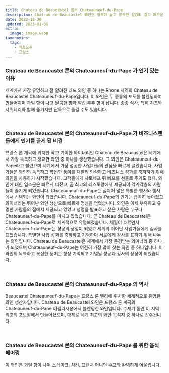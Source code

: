 ```yaml
---
title: Chateau de Beaucastel 론의 Chateauneuf-du-Pape
description: Chateau de Beaucastel 와인은 밀도가 높고 풍부한 질감의 깊고 어두운 색상을 가지고 있습니다. 그것은 과일, 꽃 향과 풀바디하고 복합적인 맛을 가지고 있습니다. 와인은 차갑게 제공하는 것이 가장 좋으며 다양한 음식과 함께 즐길 수 있습니다.
date: 2022-12-30
updated: 2023-01-06
extra:
  image: image.webp
taxonomies:
  tags: 
    - 적포도주
    - 프랑스
---
```



### Chateau de Beaucastel 론의 Chateauneuf-du-Pape 가 인기 있는 이유

세계에서 가장 유명하고 잘 알려진 레드 와인 중 하나는 Rhone 지역의 Chateau de Beaucastel Chateauneuf-du-Pape입니다. 이 와인은 두 종류의 포도를 블렌딩하여 만들어지며 과일 향이 나고 달콤한 향과 약간 후추 향이 납니다. 종종 식사, 특히 치즈와 샤퀴테리와 함께 즐기지만 단독으로 즐길 수도 있습니다.

&nbsp;  

### Chateau de Beaucastel 론의 Chateauneuf-du-Pape 가 비즈니스맨들에게 인기를 끌게 된 비결

프랑스 론 계곡에 위치한 작고 기이한 와이너리인 Chateau de Beaucastel은 세계에서 가장 독특하고 정교한 와인 중 하나를 생산했습니다. 그 와인은 Chateauneuf-du-Pape라고 불렸으며 세계에서 가장 성공한 사업가들의 관심을 빠르게 끌었습니다. 사업가들은 와인의 독특하고 복잡한 풍미를 재빨리 인식하고 비즈니스 성과를 축하하기 위해 와인을 사용하기 시작했습니다. 고객들에게 샤토네프 뒤 빠프를 선물로 주기도 했다. 와인에 대한 입소문은 빠르게 퍼졌고, 곧 최고의 레스토랑에서 제공되어 각계각층의 사람들이 즐기게 되었습니다. Chateauneuf-du-Pape는 심지어 많은 특별한 행사와 행사에서 선택되는 와인이 되었습니다. Chateauneuf-du-Pape의 인기는 급격히 높아졌고 와이너리는 뛰어난 와인 생산으로 빠르게 명성을 얻었습니다. 와인은 이제 부유하고 유명한 사람들의 집에서 제공되고 있었고 성명을 발표하고 싶은 사람은 누구나 Chateauneuf-du-Pape를 마시고 있었습니다. 곧 Chateau de Beaucastel은 Chateauneuf-du-Pape로 세계적으로 유명해졌습니다. 세월이 흐르면서 Chateauneuf-du-Pape는 성공의 상징이 되었고 세계의 뛰어난 사업가들에게 감사를 표했습니다. 특별한 사업 성과를 축하하고 기억하며 서로에게 감사를 표하기 위해 나누는 와인입니다. Chateau de Beaucastel은 세계에서 가장 존경받는 와이너리 중 하나가 되었으며 Chateauneuf-du-Pape는 여전히 가장 많이 찾는 와인 중 하나입니다. 이 와인의 독특하고 복잡한 풍미는 항상 기억되고 기념될 성공과 감사의 상징이 되었습니다.

&nbsp;  

### Chateau de Beaucastel 론의 Chateauneuf-du-Pape 의 역사

Beaucastel Chateauneuf-du-Pape는 프랑스 론 밸리에 위치한 세계적으로 유명한 와인 생산자입니다. Chateau de Beaucastel 와인은 프랑스 론 계곡의 Chateauneuf-du-Pape 아펠라시옹에서 블렌딩한 와인입니다. 수세기 동안 이 지역 최고의 포도원에서 만들어졌으며, 대체로 세계 최고의 와인 목적지 중 하나로 간주됩니다.

&nbsp;  

### Chateau de Beaucastel 론의 Chateauneuf-du-Pape 를 위한 음식 페어링

이 와인은 과일 향이 나며 스테이크, 치킨, 프렌치 어니언 수프와 완벽하게 어울립니다.

&nbsp;  
